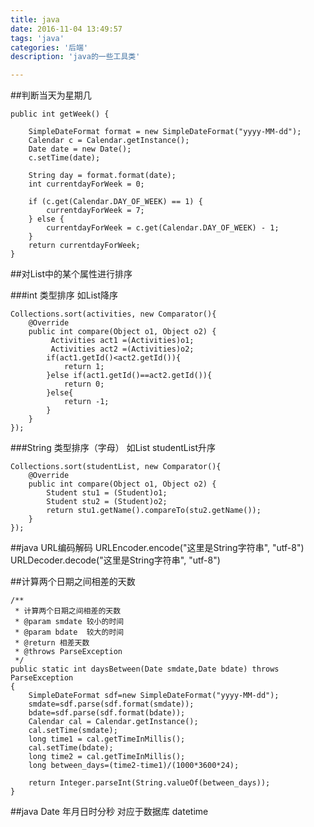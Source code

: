 ```yaml
---
title: java
date: 2016-11-04 13:49:57
tags: 'java'
categories: '后端'
description: 'java的一些工具类'

---
```


##判断当天为星期几
	
	public int getWeek() {

	    SimpleDateFormat format = new SimpleDateFormat("yyyy-MM-dd");
	    Calendar c = Calendar.getInstance();
	    Date date = new Date();
	    c.setTime(date);
	
	    String day = format.format(date);
		int currentdayForWeek = 0;

		if (c.get(Calendar.DAY_OF_WEEK) == 1) {
	        currentdayForWeek = 7;
	    } else {
	        currentdayForWeek = c.get(Calendar.DAY_OF_WEEK) - 1;
	    }
		return currentdayForWeek;
	}


##对List中的某个属性进行排序

###int 类型排序
	如List<Activities>降序

	Collections.sort(activities, new Comparator(){
		@Override
		public int compare(Object o1, Object o2) {
		     Activities act1 =(Activities)o1;
		     Activities act2 =(Activities)o2;
			if(act1.getId()<act2.getId()){
			    return 1;
			}else if(act1.getId()==act2.getId()){
			    return 0;
			}else{
			    return -1;
			}
		}
	});
###String 类型排序（字母）
	如List<Student> studentList升序

	Collections.sort(studentList, new Comparator(){
		@Override
		public int compare(Object o1, Object o2) {
		    Student stu1 = (Student)o1;
		    Student stu2 = (Student)o2;
			return stu1.getName().compareTo(stu2.getName());
		}
	});

##java URL编码解码
	URLEncoder.encode("这里是String字符串", "utf-8")
	URLDecoder.decode("这里是String字符串", "utf-8")

##计算两个日期之间相差的天数
	
	/**
	 * 计算两个日期之间相差的天数
	 * @param smdate 较小的时间
	 * @param bdate  较大的时间
	 * @return 相差天数
	 * @throws ParseException
	 */
	public static int daysBetween(Date smdate,Date bdate) throws ParseException
	{
	    SimpleDateFormat sdf=new SimpleDateFormat("yyyy-MM-dd");
	    smdate=sdf.parse(sdf.format(smdate));
	    bdate=sdf.parse(sdf.format(bdate));
	    Calendar cal = Calendar.getInstance();
	    cal.setTime(smdate);
	    long time1 = cal.getTimeInMillis();
	    cal.setTime(bdate);
	    long time2 = cal.getTimeInMillis();
	    long between_days=(time2-time1)/(1000*3600*24);
	
	    return Integer.parseInt(String.valueOf(between_days));
	}

##java Date 
年月日时分秒 对应于数据库 datetime